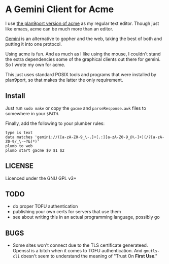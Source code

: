 # A Gemini Client for Acme

I use [the plan9port version of acme](https://9fans.github.io/plan9port/)
as my regular text editor.  Though just like emacs, acme can be much more
than an editor.

[Gemini](https://gemini.circumlunar.space) is an alternative to gopher
and the web, taking the best of both and putting it into one protocol.

Using acme is fun.  And as much as I like using the mouse, I couldn't
stand the extra dependencies some of the graphical clients out there
for gemini. So I wrote my own for acme.

This just uses standard POSIX tools and programs that were installed
by plan9port, so that makes the latter the only requirement.

## Install

Just run `sudo make` or copy the `gacme` and `parseResponse.awk` files
to somewhere in your `$PATH`.

Finally, add the following to your plumber rules:

```
type is text
data matches 'gemini://([a-zA-Z0-9_\-.]+[.:][a-zA-Z0-9_@\-]+)(/?[a-zA-Z0-9/_\-~?&]*)'
plumb to web
plumb start gacme $0 $1 $2
```
## LICENSE

Licenced under the GNU GPL v3+

## TODO

* do proper TOFU authentication
* publishing your own certs for servers that use them
* see about writing this in an actual programming language, possibly go

## BUGS
* Some sites won't connect due to the TLS certificate generateed.  Openssl is a bitch when it comes to TOFU authentication.  And `gnutls-cli` doesn't seem to understand the meaning of "Trust On **First Use**."
